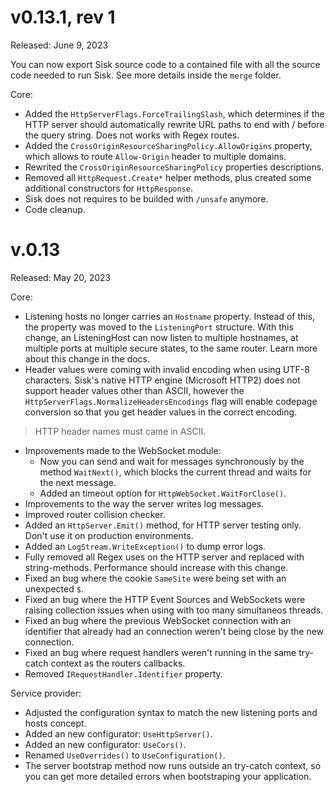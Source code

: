 # v0.13.1, rev 1

Released: June 9, 2023

You can now export Sisk source code to a contained file with all the source code needed to run Sisk. See more details inside the `merge` folder.

Core:

- Added the `HttpServerFlags.ForceTrailingSlash`, which determines if the HTTP server should automatically rewrite URL paths
to end with / before the query string. Does not works with Regex routes.
- Added the `CrossOriginResourceSharingPolicy.AllowOrigins` property, which allows to route `Allow-Origin` header to multiple
domains.
- Rewrited the `CrossOriginResourceSharingPolicy` properties descriptions.
- Removed all `HttpRequest.Create*` helper methods, plus created some additional constructors for `HttpResponse`.
- Sisk does not requires to be builded with `/unsafe` anymore.
- Code cleanup.

# v.0.13

Released: May 20, 2023

Core:

- Listening hosts no longer carries an `Hostname` property. Instead of this, the property was moved to the `ListeningPort` structure. With this change, an ListeningHost can now listen to multiple hostnames, at multiple ports at multiple secure states, to the same router. Learn more about this change in the docs.
- Header values were coming with invalid encoding when using UTF-8 characters. Sisk's native HTTP engine (Microsoft HTTP2) does not support header values other than ASCII, however the `HttpServerFlags.NormalizeHeadersEncodings` flag will enable codepage conversion so that you get header values in the correct encoding.

> HTTP header names must came in ASCII.

- Improvements made to the WebSocket module:
    - Now you can send and wait for messages synchronously by the method `WaitNext()`, which blocks the current thread and waits for the next message.
    - Added an timeout option for `HttpWebSocket.WaitForClose()`.
- Improvements to the way the server writes log messages.
- Improved router collision checker.
- Added an `HttpServer.Emit()` method, for HTTP server testing only. Don't use it on production environments.
- Added an `LogStream.WriteException()` to dump error logs.
- Fully removed all Regex uses on the HTTP server and replaced with string-methods. Performance should increase with this change.
- Fixed an bug where the cookie `SameSite` were being set with an unexpected `$`.
- Fixed an bug where the HTTP Event Sources and WebSockets were raising collection issues when using with too many simultaneos threads.
- Fixed an bug where the previous WebSocket connection with an identifier that already had an connection weren't being close by the new connection.
- Fixed an bug where request handlers weren't running in the same try-catch context as the routers callbacks.
- Removed `IRequestHandler.Identifier` property.

Service provider:

- Adjusted the configuration syntax to match the new listening ports and hosts concept.
- Added an new configurator: `UseHttpServer()`.
- Added an new configurator: `UseCors()`.
- Renamed `UseOverrides()` to `UseConfiguration()`.
- The server bootstrap method now runs outside an try-catch context, so you can get more detailed errors when bootstraping your application.